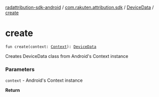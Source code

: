 [radattribution-sdk-android](../../index.md) / [com.rakuten.attribution.sdk](../index.md) / [DeviceData](index.md) / [create](./create.md)

# create

`fun create(context: `[`Context`](https://developer.android.com/reference/android/content/Context.html)`): `[`DeviceData`](index.md)

Creates DeviceData class from Android's Context instance

### Parameters

`context` - Android's Context instance

**Return**

